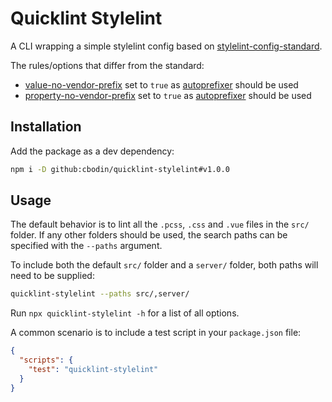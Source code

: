 Quicklint Stylelint
======
A CLI wrapping a simple stylelint config based on [stylelint-config-standard](https://github.com/stylelint/stylelint-config-standard).

The rules/options that differ from the standard:
- [value-no-vendor-prefix](https://stylelint.io/user-guide/rules/value-no-vendor-prefix/) set to `true` as [autoprefixer](https://github.com/postcss/autoprefixer) should be used
- [property-no-vendor-prefix](https://stylelint.io/user-guide/rules/property-no-vendor-prefix/) set to `true` as [autoprefixer](https://github.com/postcss/autoprefixer) should be used


Installation
------
Add the package as a dev dependency:
```bash
npm i -D github:cbodin/quicklint-stylelint#v1.0.0
```


Usage
------
The default behavior is to lint all the `.pcss`, `.css` and `.vue` files in the `src/` folder.
If any other folders should be used, the search paths can be specified with the `--paths` argument.

To include both the default `src/` folder and a `server/` folder, both paths will need to be supplied:
```bash
quicklint-stylelint --paths src/,server/
```

Run `npx quicklint-stylelint -h` for a list of all options.

A common scenario is to include a test script in your `package.json` file:
```json
{
  "scripts": {
    "test": "quicklint-stylelint"
  }
}
```
